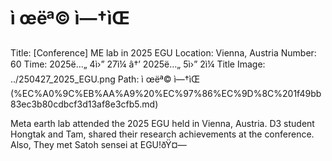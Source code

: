 # ì œëª© ì—†ìŒ

Title: [Conference] ME lab in 2025 EGU
Location: Vienna, Austria
Number: 60
Time: 2025ë…„ 4ì›” 27ì¼ â†’ 2025ë…„ 5ì›” 2ì¼
Title Image: ../250427_2025_EGU.png
Path: ì œëª© ì—†ìŒ (%EC%A0%9C%EB%AA%A9%20%EC%97%86%EC%9D%8C%201f49bb83ec3b80cdbcf3d13af8e3cfb5.md)

Meta earth lab attended the 2025 EGU held in Vienna, Austria. D3 student Hongtak and Tam, shared their research achievements at the conference. Also, They met Satoh sensei at EGU!ðŸ¤—